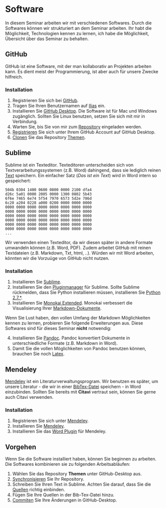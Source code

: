 # Software

In diesem Seminar arbeiten wir mit verschiedenen Softwares. Durch die Softwares können wir strukturiert an dem Seminar arbeiten. Ihr habt die Möglichkeit, Technologien kennen zu lernen, ich habe die Möglichkeit, Übersicht über das Seminar zu behalten.

## GitHub

GitHub ist eine Software, mit der man kollaborativ an Projekten arbeiten kann. Es dient meist der Programmierung, ist aber auch für unsere Zwecke hilfreich. 

### Installation
1. Registrieren Sie sich bei [GitHub](https://github.com/join). 
2. Tragen Sie Ihren Benutzernamen auf [Ilias](https://ilias.uni-freiburg.de/goto.php?target=exc_570730&client_id=unifreiburg) ein.
3. Installieren Sie [GitHub Desktop](https://desktop.github.com/). Die Software ist für Mac und Windows zugänglich. Sollten Sie Linux benutzen, setzen Sie sich mit mir in Verbindung.
4. Warten Sie, bis Sie von mir zum [Repository](https://github.com/seminar-bildungssysteme-ss2016/themen) eingeladen werden.
5. [Registrieren](https://help.github.com/desktop/guides/getting-started/authenticating-to-github/) Sie sich unter Ihrem GitHub Account auf GitHub Desktop. 
6. [Clonen](https://help.github.com/desktop/guides/contributing/cloning-a-repository-from-github-desktop/) Sie das Repository [Themen](https://github.com/seminar-bildungssysteme-ss2016). 


## Sublime
Sublime ist ein Texteditor. Texteditoren unterscheiden sich von Textverarbeitungssystemen (z.B. Word) dahingend, dass sie lediglich reinen [Text](https://idrh.ku.edu/text-editors-and-word-processors) speichern. Ein einfacher Satz (*Das ist ein Text*) wird in Word intern so gespeichert: 

```
504b 0304 1400 0600 0800 0000 2100 dfa4
d26c 5a01 0000 2005 0000 1300 0802 5b43
6f6e 7465 6e74 5f54 7970 6573 5d2e 786d
6c20 a204 0228 a000 0200 0000 0000 0000
0000 0000 0000 0000 0000 0000 0000 0000
0000 0000 0000 0000 0000 0000 0000 0000
0000 0000 0000 0000 0000 0000 0000 0000
0000 0000 0000 0000 0000 0000 0000 0000
0000 0000 0000 0000 0000 0000 0000 0000
0000 0000 0000 0000 0000 0000 0000 0000
...
```

Wir verwenden einen Texteditor, da wir diesen später in andere Formate umwandeln können (z.B. Word, PDF). Zudem arbeitet GitHub mit reinen Textdateien (z.B. Markdown, Txt, html, ..). Würden wir mit Word arbeiten, könnten wir die Vorzuüge von GitHub nicht nutzen.

### Installation

1. Installieren Sie [Sublime](https://www.sublimetext.com/3).
2. Installieren Sie den [Pluginmanager](https://packagecontrol.io/installation#st3) für Sublime. Sollte Sublime rückmelden, dass Sie Python installieren müssen, installieren Sie [Python 2.7.*](https://www.python.org/downloads/).
3. Installieren Sie [Monokai Extended](https://blog.mariusschulz.com/2014/12/16/how-to-set-up-sublime-text-for-a-vastly-better-markdown-writing-experience). Monokai verbessert die Visualisierung Ihrer [Markdown-Dokumente](http://www.markdowntutorial.com/).

Wenn Sie Lust haben, den vollen Umfang der Markdown Möglichkeiten kennen zu lernen, probieren Sie folgende Erweiterungen aus. Diese Softwares sind für dieses Seminar **nicht** notwendig:

4. Installieren Sie [Pandoc](http://pandoc.org/). Pandoc konvertiert Dokumente in unterschiedliche Formate (z.B. Markdown in Word). 
5. Damit Sie die vollen Möglichkeiten von Pandoc benutzen können, brauchen Sie noch [Latex](https://www.latex-project.org/). 

## Mendeley

[Mendeley](https://www.mendeley.com/) ist ein Literaturverwaltungsprogram. Wir benutzen es später, um unsere Literatur - die wir in einer [BibTex-Datei](http://www.fb10.uni-bremen.de/anglistik/langpro/bibliographies/jacobsen-bibtex.html) speichern - in Word einzubinden. Sollten Sie bereits mit **Citavi** vertraut sein, können Sie gerne auch Citavi verwenden.

### Installation

1. Registrieren Sie sich unter [Mendeley](https://www.mendeley.com/join/). 
2. Installieren Sie [Mendeley](https://www.mendeley.com/).
3. Installieren Sie das [Word Plugin](http://support.mendeley.com/customer/en/portal/articles/168756-installing-and-using-the-word-plugin-in-windows) für Mendeley. 


## Vorgehen

Wenn Sie die Software installiert haben, können Sie beginnen zu arbeiten. Die Softwares kombinieren sie zu folgenden Arbeitsabläufen:

1. Wählen Sie das Repository **Themen** unter GitHub-Desktop aus. 
2. [Synchronisieren](https://help.github.com/desktop/guides/contributing/syncing-your-branch/) Sie Ihr Repository.
3. Schreiben Sie Ihren Text in Sublime. Achten Sie darauf, dass Sie die [Quellen](literatur.md) richtig einbinden. 
4. Fügen Sie Ihre Quellen in der Bib-Tex-Datei hinzu.
4. [Commiten](https://help.github.com/desktop/guides/contributing/committing-and-reviewing-changes-to-your-project/) Sie Ihre Änderungen in GitHub-Desktop.

